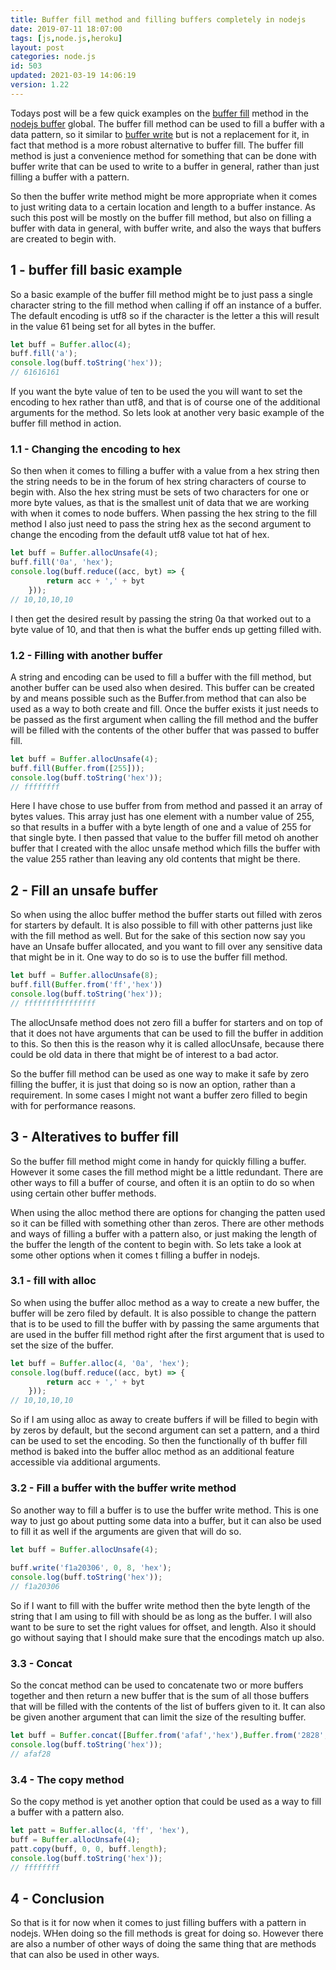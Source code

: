```yaml
---
title: Buffer fill method and filling buffers completely in nodejs
date: 2019-07-11 18:07:00
tags: [js,node.js,heroku]
layout: post
categories: node.js
id: 503
updated: 2021-03-19 14:06:19
version: 1.22
---
```


Todays post will be a few quick examples on the [buffer fill](https://nodejs.org/api/buffer.html#buffer_buf_fill_value_offset_end_encoding) method in the [nodejs buffer](/2018/02/07/nodejs-buffer/) global. The buffer fill method can be used to fill a buffer with a data pattern, so it similar to [buffer write](/2019/08/06/nodejs-buffer-write/) but is not a replacement for it, in fact that method is a more robust alternative to buffer fill. The buffer fill method is just a convenience method for something that can be done with buffer write that can be used to write to a buffer in general, rather than just filling a buffer with a pattern.

So then the buffer write method might be more appropriate when it comes to just writing data to a certain location and length to a buffer instance. As such this post will be mostly on the buffer fill method, but also on filling a buffer with data in general, with buffer write, and also the ways that buffers are created to begin with.

<!-- more -->

## 1 - buffer fill basic example

So a basic example of the buffer fill method might be to just pass a single character string to the fill method when calling if off an instance of a buffer. The default encoding is utf8 so if the character is the letter a this will result in the value 61 being set for all bytes in the buffer.

```js
let buff = Buffer.alloc(4);
buff.fill('a');
console.log(buff.toString('hex'));
// 61616161

```

If you want the byte value of ten to be used the you will want to set the encoding to hex rather than utf8, and that is of course one of the additional arguments for the method. So lets look at another very basic example of the buffer fill method in action.

### 1.1 - Changing the encoding to hex

So then when it comes to filling a buffer with a value from a hex string then the string needs to be in the forum of hex string characters of course to begin with. Also the hex string must be sets of two characters for one or more byte values, as that is the smallest unit of data that we are working with when it comes to node buffers. When passing the hex string to the fill method I also just need to pass the string hex as the second argument to change the encoding from the default utf8 value tot hat of hex.

```js
let buff = Buffer.allocUnsafe(4);
buff.fill('0a', 'hex');
console.log(buff.reduce((acc, byt) => {
        return acc + ',' + byt
    }));
// 10,10,10,10
```

I then get the desired result by passing the string 0a that worked out to a byte value of 10, and that then is what the buffer ends up getting filled with.

### 1.2 - Filling with another buffer

A string and encoding can be used to fill a buffer with the fill method, but another buffer can be used also when desired. This buffer can be created by and means possible such as the Buffer.from method that can also be used as a way to both create and fill. Once the buffer exists it just needs to be passed as the first argument when calling the fill method and the buffer will be filled with the contents of the other buffer that was passed to buffer fill.

```js
let buff = Buffer.allocUnsafe(4);
buff.fill(Buffer.from([255]));
console.log(buff.toString('hex'));
// ffffffff
```

Here I have chose to use buffer from from method and passed it an array of bytes values. This array just has one element with a number value of 255, so that results in a buffer with a byte length of one and a value of 255 for that single byte. I then passed that value to the buffer fill metod oh another buffer that I created with the alloc unsafe method which fills the buffer with the value 255 rather than leaving any old contents that might be there.

## 2 - Fill an unsafe buffer

So when using the alloc buffer method the buffer starts out filled with zeros for starters by default. It is also possible to fill with other patterns just like with the fill method as well. But for the sake of this section now say you have an Unsafe buffer allocated, and you want to fill over any sensitive data that might be in it. One way to do so is to use the buffer fill method.

```js
let buff = Buffer.allocUnsafe(8);
buff.fill(Buffer.from('ff','hex'))
console.log(buff.toString('hex'));
// ffffffffffffffff
```

The allocUnsafe method does not zero fill a buffer for starters and on top of that it does not have arguments that can be used to fill the buffer in addition to this. So then this is the reason why it is called allocUnsafe, because there could be old data in there that might be of interest to a bad actor. 

So the buffer fill method can be used as one way to make it safe by zero filling the buffer, it is just that doing so is now an option, rather than a requirement. In some cases I might not want a buffer zero filled to begin with for performance reasons.

## 3 - Alteratives to buffer fill

So the buffer fill method might come in handy for quickly filling a buffer. However it some cases the fill method might be a little redundant. There are other ways to fill a buffer of course, and often it is an optiin to do so when using certain other buffer methods. 

When using the alloc method there are options for changing the patten used so it can be filled with something other than zeros. There are other methods and ways of filling a buffer with a pattern also, or just making the length of the buffer the length of the content to begin with. So lets take a look at some other options when it comes t filling a buffer in nodejs.

### 3.1 - fill with alloc

So when using the buffer alloc method as a way to create a new buffer, the buffer will be zero filed by default. It is also possible to change the pattern that is to be used to fill the buffer with by passing the same arguments that are used in the buffer fill method right after the first argument that is used to set the size of the buffer.

```js
let buff = Buffer.alloc(4, '0a', 'hex');
console.log(buff.reduce((acc, byt) => {
        return acc + ',' + byt
    }));
// 10,10,10,10
```

So if I am using alloc as away to create buffers if will be filled to begin with by zeros by default, but the second argument can set a pattern, and a third can be used to set the encoding. So then the functionally of th buffer fill method is baked into the buffer alloc method as an additional feature accessible via additional arguments.

### 3.2 - Fill a buffer with the buffer write method

So another way to fill a buffer is to use the buffer write method. This is one way to just go about putting some data into a buffer, but it can also be used to fill it as well if the arguments are given that will do so.

```js
let buff = Buffer.allocUnsafe(4);
 
buff.write('f1a20306', 0, 8, 'hex');
console.log(buff.toString('hex'));
// f1a20306
```

So if I want to fill with the buffer write method then the byte length of the string that I am using to fill with should be as long as the buffer. I will also want to be sure to set the right values for offset, and length. Also it should go without saying that I should make sure that the encodings match up also.

### 3.3 - Concat

So the concat method can be used to concatenate two or more buffers together and then return a new buffer that is the sum of all those buffers that will be filled with the contents of the list of buffers given to it. It can also be given another argument that can limit the size of the resulting buffer.

```js
let buff = Buffer.concat([Buffer.from('afaf','hex'),Buffer.from('2828','hex')], 3);
console.log(buff.toString('hex'));
// afaf28
```

### 3.4 - The copy method

So the copy method is yet another option that could be used as a way to fill a buffer with a pattern also.

```js
let patt = Buffer.alloc(4, 'ff', 'hex'),
buff = Buffer.allocUnsafe(4);
patt.copy(buff, 0, 0, buff.length);
console.log(buff.toString('hex'));
// ffffffff
```

## 4 - Conclusion

So that is it for now when it comes to just filling buffers with a pattern in nodejs. WHen doing so the fill methods is great for doing so. However there are also a number of other ways of doing the same thing that are methods that can also be used in other ways.
